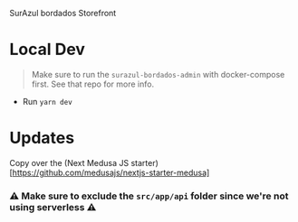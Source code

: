 SurAzul bordados Storefront

# Local Dev

> Make sure to run the `surazul-bordados-admin` with docker-compose first. See that repo for more info.

- Run `yarn dev`

# Updates

Copy over the (Next Medusa JS starter)[https://github.com/medusajs/nextjs-starter-medusa]

### ⚠️ Make sure to exclude the `src/app/api` folder since we're not using serverless ⚠️
